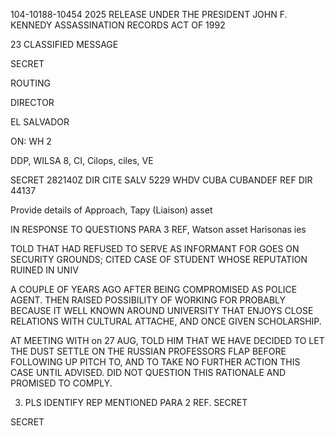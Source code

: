 104-10188-10454 2025 RELEASE UNDER THE PRESIDENT JOHN F. KENNEDY ASSASSINATION RECORDS ACT OF 1992

23
CLASSIFIED MESSAGE

SECRET

ROUTING

DIRECTOR

EL SALVADOR

ON: WH 2

DDP, WILSA 8, CI, Cilops, ciles, VE

SECRET 282140Z
DIR CITE SALV 5229
WHDV CUBA CUBANDEF
REF DIR 44137

Provide details of Approach,
Tapy
(Liaison) asset

IN RESPONSE TO QUESTIONS PARA 3 REF,
Watson asset
Harisonas ies

TOLD THAT
HAD REFUSED TO SERVE AS INFORMANT FOR GOES ON SECURITY
GROUNDS; CITED CASE OF STUDENT WHOSE REPUTATION RUINED IN UNIV

A COUPLE OF YEARS AGO AFTER BEING COMPROMISED AS POLICE AGENT.
THEN RAISED POSSIBILITY OF WORKING FOR PROBABLY
BECAUSE IT WELL KNOWN AROUND UNIVERSITY THAT ENJOYS CLOSE
RELATIONS WITH CULTURAL ATTACHE, AND ONCE GIVEN
SCHOLARSHIP.

AT MEETING WITH on 27 AUG, TOLD HIM THAT WE
HAVE DECIDED TO LET THE DUST SETTLE ON THE RUSSIAN PROFESSORS
FLAP BEFORE FOLLOWING UP PITCH TO, AND TO TAKE NO FURTHER
ACTION THIS CASE UNTIL ADVISED. DID NOT QUESTION THIS
RATIONALE AND PROMISED TO COMPLY.

3. PLS IDENTIFY REP MENTIONED PARA 2 REF.
SECRET

SECRET
